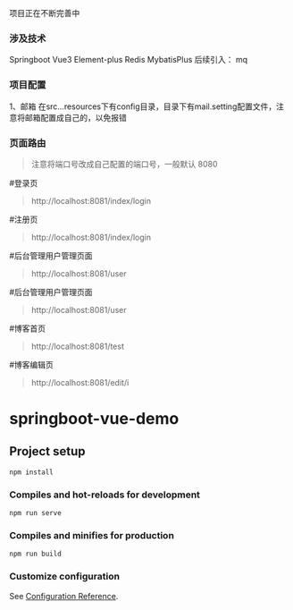 项目正在不断完善中
### 涉及技术
Springboot
Vue3
Element-plus
Redis
MybatisPlus
后续引入：
mq

### 项目配置
1、邮箱
在src...resources下有config目录，目录下有mail.setting配置文件，注意将邮箱配置成自己的，以免报错

### 页面路由

> 注意将端口号改成自己配置的端口号，一般默认 8080

#登录页
>http://localhost:8081/index/login

#注册页
>http://localhost:8081/index/login

#后台管理用户管理页面
>http://localhost:8081/user

#后台管理用户管理页面
>http://localhost:8081/user

#博客首页
>http://localhost:8081/test

#博客编辑页
>http://localhost:8081/edit/i

# springboot-vue-demo

## Project setup
```
npm install
```

### Compiles and hot-reloads for development
```
npm run serve
```

### Compiles and minifies for production
```
npm run build
```

### Customize configuration
See [Configuration Reference](https://cli.vuejs.org/config/).
